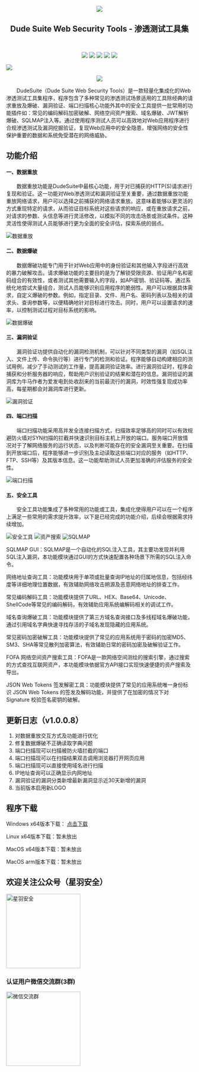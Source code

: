 
<p align="center">
  <a href="https://www.dudesuite.cn/"><img src="https://github.com/user-attachments/assets/e2eb6a17-ca73-4e43-8eab-d1a84dc2152e" /></a> 
  <h2 align="center">Dude Suite Web Security Tools - 渗透测试工具集</h2><br/>
</p>

<p align="center">
<a href="https://github.com/x364e3ab6/DudeSuite/releases"><img src="https://img.shields.io/github/downloads/x364e3ab6/DudeSuite/total"></a>
<a href="https://github.com/x364e3ab6/DudeSuite/graphs/contributors"><img src="https://img.shields.io/github/contributors-anon/x364e3ab6/DudeSuite"></a>
<a href="https://github.com/x364e3ab6/DudeSuite/releases/"><img src="https://img.shields.io/github/release/x364e3ab6/DudeSuite"></a>
<a href="https://github.com/x364e3ab6/DudeSuite/issues"><img src="https://img.shields.io/github/issues-raw/x364e3ab6/DudeSuite"></a>
<a href="https://github.com/x364e3ab6/DudeSuite/discussions"><img src="https://img.shields.io/github/stars/x364e3ab6/DudeSuite"></a>
</p>

![](https://raw.githubusercontent.com/andreasbm/readme/master/assets/lines/rainbow.png)

<p align="center">
    <img src="https://github.com/user-attachments/assets/d6ae07a7-afe8-4f3a-b0d6-4baabd82e5cf"> 
</p>

&emsp;&emsp;DudeSuite（Dude Suite Web Security Tools）是一款轻量化集成化的Web渗透测试工具集程序，程序包含了多种常见的渗透测试场景适用的工具除经典的请求重放及爆破、漏洞验证、端口扫描核心功能外其中的安全工具提供一批常用的功能插件如：常见的编码解码加密破解、网络空间资产搜索、域名爆破、JWT解析爆破、SQLMAP注入等。通过使用程序测试人员可以高效地对Web应用程序进行合规渗透测试及漏洞挖掘验证，复现Web应用中的安全隐患，增强网络的安全性保护重要的数据和系统免受潜在的网络威胁。

## 功能介绍
#### 一、数据重放  
&emsp;&emsp;数据重放功能是DudeSuite中最核心功能，用于对已捕获的HTTP(S)请求进行复现和验证。这一功能对Web渗透测试和漏洞验证至关重要，通过数据重放功能重放网络请求，用户可以选择之前捕获的网络请求重放。这意味着能够以更灵活的方式重现特定的请求，从而验证目标系统对这些请求的响应，或在重放请求之前，对请求的参数、头信息等进行灵活修改，以模拟不同的攻击场景或测试条件。这种灵活性使得测试人员能够进行更为全面的安全评估，探索系统的弱点。  

![数据重放](https://github.com/user-attachments/assets/60bc5d86-d77f-4917-946b-a296cbab6556)


#### 二、数据爆破  
  
&emsp;&emsp;数据爆破功能专门用于针对Web应用中的身份验证和其他输入字段进行高效的暴力破解攻击。请求爆破功能的主要目的是为了解锁受限资源、验证用户名和密码组合的有效性，或者测试其他需要输入的字段，如API密钥、验证码等。通过系统化地尝试大量组合，测试人员能够识别应用程序的脆弱性。用户可以根据具体需求，自定义爆破的参数。例如，指定目录、文件、用户名、密码列表以及相关的请求头、查询参数等，以便精确地针对目标进行攻击。同时，用户可以设置请求的速率，以控制测试过程对目标系统的影响。  

![数据爆破](https://github.com/user-attachments/assets/bbbab198-882f-452e-a4c3-59bd379b4a26)

#### 三、漏洞验证  
  
&emsp;&emsp;漏洞验证功提供自动化的漏洞检测机制，可以针对不同类型的漏洞（如SQL注入、文件上传、命令执行等）进行专门的检测和验证。程序能够自动构建相应的测试用例，减少了手动测试的工作量，提高漏洞验证效率。进行漏洞验证时，程序会捕获和分析服务器的响应，帮助用户识别验证的结果和潜在的信息。漏洞验证的漏洞库为牛马作者为爱发电到处收刮来的当前最流行的漏洞，时效性强复现成功率高，每星期都会对漏洞库进行更新。  

![漏洞验证](https://github.com/user-attachments/assets/edbe8a8b-ad29-4377-92b5-67b717fd8d3e)

#### 四、端口扫描  
  
&emsp;&emsp;端口扫描功能采用高并发全连接扫描方式，扫描效率足够高的同时可以有效规避防火墙对SYN扫描的拦截并快速识别目标主机上开放的端口。服务端口开放情况对于了解网络服务的运行状态，以及判断可能存在的安全漏洞至关重要。在扫描到开放端口后，程序能够进一步识别及主动读取这些端口对应的服务（如HTTP、FTP、SSH等）及其版本信息。这一功能帮助测试人员更加准确的评估服务的安全性。  

![端口扫描](https://github.com/user-attachments/assets/bae370c7-85a4-497f-a339-53a628be8292)

#### 五、安全工具  
  
&emsp;&emsp;安全工具功能集成了多种常用的功能或工具，集成化使得用户可以在一个程序上满足一些常用的需求提升效率，以下是已经完成的功能介绍，后续会根据需求持续增加。  

![安全工具](https://github.com/user-attachments/assets/f82f0dc8-65c4-4fbd-b8cb-5148bec08dbb)
![资产搜索](https://github.com/user-attachments/assets/8f380274-1c1e-4457-a648-516797bb4847)
![SQLMAP](https://github.com/user-attachments/assets/08332c67-457b-4561-9a71-8b340489833c)

SQLMAP GUI：SQLMAP是一个自动化的SQL注入工具，其主要功发现并利用SQL注入漏洞，本功能模块通过GUI的方式快速配置各种场景下所需的SQL注入命令。  

网络地址查询工具：功能模块用于单项或批量查询IP地址的归属地信息，包括经纬度等详细地理位置数据，有效辅助网络攻击朔源及恶意网络地址的排查工作。  

常见编码解码工具：功能模块提供了URL、HEX、Base64、Unicode、ShellCode等常见的编码解码，有效辅助应用系统编解码相关的调试工作。  

域名查询爆破工具：功能模块提供了第三方域名查询接口及多线程域名爆破功能，通过引用域名字典快速寻找存活的子域名发现隐藏的应用系统。  

常见密码加密破解工具：功能模块提供了常见的应用系统用于密码的加密MD5、SM3、SHA等常见散列加密算法，有效辅助日常的密码加密及破解验证工作。  

FOFA 网络空间资产搜索工具：FOFA是一款网络空间测绘的搜索引擎，通过搜索的方式查找互联网资产，本功能模块依据官方API接口实现快速便捷的资产搜索及导出。  

JSON Web Tokens 签发解密工具：功能模块提供了常见的应用系统唯一身份标识 JSON Web Tokens 的签发及解码功能，并提供了在加密的情况下对 Signature 校验签名密钥的破解。  

## 更新日志（v1.0.0.8）

1. 对数据重放交互方式及功能进行优化
2. 修复数据爆破不正确读取字典问题
3. 端口扫描现可以扫描被防火墙拦截的端口
4. 端口扫描现可以在扫描结果双击调用浏览器打开网页应用
5. 端口扫描现可以直接使用域名进行扫描
6. IP地址查询可以正确显示内网地址
7. 漏洞验证的漏洞分类新增最新漏洞显示近30天新增的漏洞
8. 当前版本启用新LOGO

## 程序下载

Windows x64版本下载： [点击下载](https://github.com/x364e3ab6/DudeSuite/releases/download/v1.0.0.8/DudeSuite_v1.0.0.8_win_x64.zip)  

Linux x64版本下载：暂未放出 

MacOS x64版本下载：暂未放出 

MacOS arm版本下载：暂未放出 

## 欢迎关注公众号（星羽安全）
<img src="https://github.com/user-attachments/assets/c9ceb0f4-1f94-44c3-9a4c-545952af0385" alt="星羽安全" style="width:200px;">

### 认证用户微信交流群(3群)
<img src="https://github.com/user-attachments/assets/6af422ba-fb58-4e0a-94fb-d4047909f9e6" alt="微信交流群" style="width:200px;">


